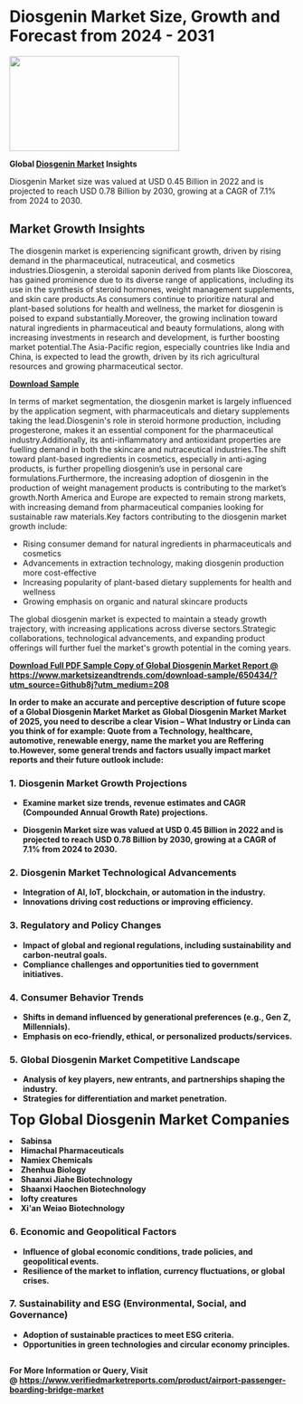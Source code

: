 <H1>Diosgenin Market Size, Growth and Forecast from 2024 - 2031</H1><img class="aligncenter size-medium wp-image-584254" src="https://thirdeyenews.in/wp-content/uploads/2024/09/Global-Market-Research-300x168.jpeg" alt="" width="300" height="168" /><p><strong>Global&nbsp;<a href="https://www.marketsizeandtrends.com/download-sample/650434/?utm_source=Github8j?utm_medium=208">Diosgenin Market</a> Insights</strong></p><p>Diosgenin Market size was valued at USD 0.45 Billion in 2022 and is projected to reach USD 0.78 Billion by 2030, growing at a CAGR of 7.1% from 2024 to 2030.</p><p><h2>Market Growth Insights</h2> <p>The diosgenin market is experiencing significant growth, driven by rising demand in the pharmaceutical, nutraceutical, and cosmetics industries.Diosgenin, a steroidal saponin derived from plants like Dioscorea, has gained prominence due to its diverse range of applications, including its use in the synthesis of steroid hormones, weight management supplements, and skin care products.As consumers continue to prioritize natural and plant-based solutions for health and wellness, the market for diosgenin is poised to expand substantially.Moreover, the growing inclination toward natural ingredients in pharmaceutical and beauty formulations, along with increasing investments in research and development, is further boosting market potential.The Asia-Pacific region, especially countries like India and China, is expected to lead the growth, driven by its rich agricultural resources and growing pharmaceutical sector.</p> <p><strong><a href="#">Download Sample</a></strong></p> <p>In terms of market segmentation, the diosgenin market is largely influenced by the application segment, with pharmaceuticals and dietary supplements taking the lead.Diosgenin's role in steroid hormone production, including progesterone, makes it an essential component for the pharmaceutical industry.Additionally, its anti-inflammatory and antioxidant properties are fuelling demand in both the skincare and nutraceutical industries.The shift toward plant-based ingredients in cosmetics, especially in anti-aging products, is further propelling diosgenin’s use in personal care formulations.Furthermore, the increasing adoption of diosgenin in the production of weight management products is contributing to the market’s growth.North America and Europe are expected to remain strong markets, with increasing demand from pharmaceutical companies looking for sustainable raw materials.Key factors contributing to the diosgenin market growth include: <ul> <li>Rising consumer demand for natural ingredients in pharmaceuticals and cosmetics</li> <li>Advancements in extraction technology, making diosgenin production more cost-effective</li> <li>Increasing popularity of plant-based dietary supplements for health and wellness</li> <li>Growing emphasis on organic and natural skincare products</li> </ul> <p>The global diosgenin market is expected to maintain a steady growth trajectory, with increasing applications across diverse sectors.Strategic collaborations, technological advancements, and expanding product offerings will further fuel the market's growth potential in the coming years.</p> <p><strong><a href="#"></p><p><span class=""><strong>Download Full PDF Sample Copy of Global Diosgenin Market Report</strong> @ <a href="https://www.marketsizeandtrends.com/download-sample/650434/?utm_source=Github8j?utm_medium=208" target="_blank">https://www.marketsizeandtrends.com/download-sample/650434/?utm_source=Github8j?utm_medium=208</a></span></p><p>In order to make an accurate and perceptive description of future scope of a Global&nbsp;Diosgenin Market Market as Global&nbsp;Diosgenin Market Market of 2025, you need to describe a clear Vision &ndash; What Industry or Linda can you think of for example: Quote from a Technology, healthcare, automotive, renewable energy, name the market you are Reffering to.However, some general trends and factors usually impact market reports and their future outlook include:</p><h3>1.&nbsp;<strong>Diosgenin Market Growth Projections</strong></h3><ul><li>Examine market size trends, revenue estimates and CAGR (Compounded Annual Growth Rate) projections.</li><li><p>Diosgenin Market size was valued at USD 0.45 Billion in 2022 and is projected to reach USD 0.78 Billion by 2030, growing at a CAGR of 7.1% from 2024 to 2030.</p></li></ul><h3>2.&nbsp;<strong>Diosgenin Market Technological Advancements</strong></h3><ul><li>Integration of AI, IoT, blockchain, or automation in the industry.</li><li>Innovations driving cost reductions or improving efficiency.</li></ul><h3>3.&nbsp;<strong>Regulatory and Policy Changes</strong></h3><ul><li>Impact of global and regional regulations, including sustainability and carbon-neutral goals.</li><li>Compliance challenges and opportunities tied to government initiatives.</li></ul><h3>4.&nbsp;<strong>Consumer Behavior Trends</strong></h3><ul><li>Shifts in demand influenced by generational preferences (e.g., Gen Z, Millennials).</li><li>Emphasis on eco-friendly, ethical, or personalized products/services.</li></ul><h3>5.&nbsp;<strong>Global Diosgenin Market Competitive Landscape</strong></h3><ul><li>Analysis of key players, new entrants, and partnerships shaping the industry.</li><li>Strategies for differentiation and market penetration.</li></ul><p data-pm-slice="1 1 []"><span style="color: inherit; font-family: inherit; font-size: 25px;">Top Global Diosgenin Market Companies</span></p><div class="" data-test-id=""><p><li>Sabinsa</li><li> Himachal Pharmaceuticals</li><li> Namiex Chemicals</li><li> Zhenhua Biology</li><li> Shaanxi Jiahe Biotechnology</li><li> Shaanxi Haochen Biotechnology</li><li> lofty creatures</li><li> Xi'an Weiao Biotechnology</li></p></div><h3>6.&nbsp;<strong>Economic and Geopolitical Factors</strong></h3><ul><li>Influence of global economic conditions, trade policies, and geopolitical events.</li><li>Resilience of the market to inflation, currency fluctuations, or global crises.</li></ul><h3>7.&nbsp;<strong>Sustainability and ESG (Environmental, Social, and Governance)</strong></h3><ul><li>Adoption of sustainable practices to meet ESG criteria.</li><li>Opportunities in green technologies and circular economy principles.</li></ul><h2><strong style="font-size: 14px;">For More Information or Query, Visit @&nbsp;</strong><a style="background-color: #ffffff; font-size: 14px;" href="https://www.marketsizeandtrends.com/report/diosgenin-market/" target="_blank">https://www.verifiedmarketreports.com/product/airport-passenger-boarding-bridge-market</a></h2>